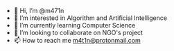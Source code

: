- 👋 Hi, I’m @m471n
- 👀 I’m interested in Algorithm and Artificial Intelligence
- 🌱 I’m currently learning Computer Science
- 💞️ I’m looking to collaborate on NGO's project 
- 📫 How to reach me m4t1n@protonmail.com

<!---
m471n/m471n is a ✨ special ✨ repository because its `README.md` (this file) appears on your GitHub profile.
You can click the Preview link to take a look at your changes.
--->
